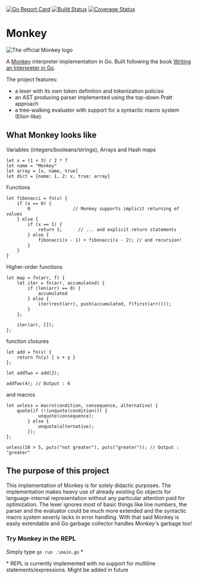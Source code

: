 [![Go Report Card](https://goreportcard.com/badge/github.com/tommymarto/Monkey)](https://goreportcard.com/report/github.com/tommymarto/Monkey) [![Build Status](https://dev.azure.com/tommymarto/Monkey/_apis/build/status/Monkey-Go%20(preview)-CI?repoName=tommymarto%2FMonkey&branchName=master)](https://dev.azure.com/tommymarto/Monkey/_build/latest?definitionId=2&repoName=tommymarto%2FMonkey&branchName=master) [![Coverage Status](https://coveralls.io/repos/github/tommymarto/Monkey/badge.svg?branch=master)](https://coveralls.io/github/tommymarto/Monkey?branch=master)

# Monkey

![The official Monkey logo](https://interpreterbook.com/img/monkey_logo-d5171d15.png)

A [Monkey](https://monkeylang.org/) interpreter implementation in Go.
Built following the book [Writing an Interpreter in Go](https://interpreterbook.com/).

The project features:
- a lexer with its own token definition and tokenization policies
- an AST producing parser implemented using the top-down Pratt approach 
- a tree-walking evaluator with support for a syntactic macro system (Elixir-like).

## What Monkey looks like

Variables (integers/booleans/strings), Arrays and Hash maps
```
let x = (1 + 3) / 2 * 7  
let name = "Monkey"
let array = [x, name, true]
let dict = {name: 1, 2: x, true: array}
```

Functions
```
let fibonacci = fn(x) {
	if (x == 0) {
		0                // Monkey supports implicit returning of values
	} else {
		if (x == 1) {
			return 1;      // ... and explicit return statements
		} else {
			fibonacci(x - 1) + fibonacci(x - 2); // and recursion!
		}
	}
}
```

Higher-order functions
```
let map = fn(arr, f) {
	let iter = fn(arr, accumulated) {
		if (len(arr) == 0) {
			accumulated
		} else {
			iter(rest(arr), push(accumulated, f(first(arr))));
		}
	};

	iter(arr, []);
};
```

function closures
```
let add = fn(x) {
	return fn(y) { x + y }
};

let addTwo = add(2);

addTwo(4); // Output : 6
```

and macros
```
let unless = macro(condition, consequence, alternative) {
	quote(if (!(unquote(condition))) {
			unquote(consequence);
		} else {
			unquote(alternative);
		});
};

unless(10 > 5, puts("not greater"), puts("greater")); // Output : "greater"
```

## The purpose of this project
This implementation of Monkey is for solely didactic purposes. The implementation makes heavy use of already existing Go objects for language-internal representation without any particular attention paid for optimization. The lexer ignores most of basic things like line numbers, the parser and the evaluator could be much more extended and the syntactic macro system severly lacks in error handling. With that said Monkey is easily extendable and Go garbage collector handles Monkey's garbage too!  

### Try Monkey in the REPL
Simply type `go run .\main.go` *

\* REPL is currently implemented with no support for multiline statements/expressions. Might be added in future
